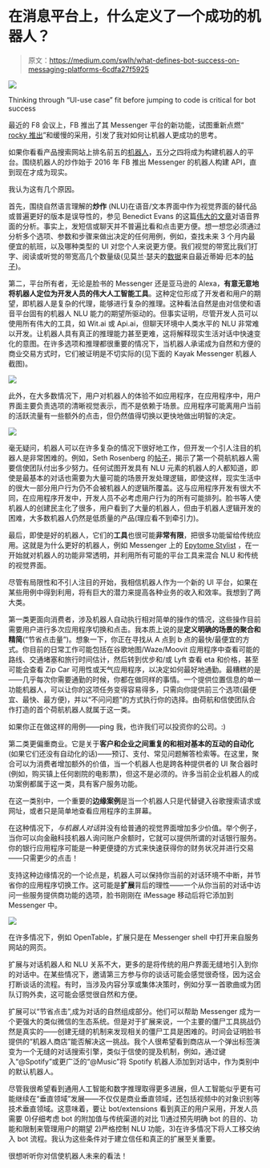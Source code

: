 # 在消息平台上，什么定义了一个成功的机器人？

> 原文：<https://medium.com/swlh/what-defines-bot-success-on-messaging-platforms-6cdfa27f5925>

![](img/038268330140722627035f7d8fe8a816.png)

Thinking through “UI-use case” fit before jumping to code is critical for bot success

最近的 F8 会议上，FB 推出了其 Messenger 平台的新功能，试图重新点燃“ [rocky 推出](http://www.theverge.com/2016/4/18/11422278/facebook-messenger-bots-david-marcus-interview)”和缓慢的采用，引发了我对如何让机器人更成功的思考。

如果你看看产品搜索网站上排名前五的[机器人](https://www.producthunt.com/topics/bots?order=most-upvoted)，五分之四将成为构建机器人的平台。围绕机器人的炒作始于 2016 年 FB 推出 Messenger 的机器人构建 API，直到现在才成为现实。

我认为这有几个原因。

首先，围绕自然语言理解的**炒作** (NLU)在语音/文本界面中作为视觉界面的替代品或普遍更好的版本是误导性的，参见 Benedict Evans 的这篇[伟大的文章](http://ben-evans.com/benedictevans/2017/2/22/voice-and-the-uncanny-valley-of-ai)对语音界面的分析。事实上，发短信或聊天并不普遍比看和点击更方便。想一想您必须通过分析多个选项、参数和步骤来做出决定的任何用例，例如，查找未来 3 个月内最便宜的航班，以及哪种类型的 UI 对您个人来说更方便。我们视觉的带宽比我们打字、阅读或听觉的带宽高几个数量级(见莫兰·瑟夫的[数据](http://28oa9i1t08037ue3m1l0i861.wpengine.netdna-cdn.com/wp-content/uploads/2018/04/WBW.png)来自最近蒂姆·厄本的[帖子](http://waitbutwhy.com/2017/04/neuralink.html#part4))。

第二，平台所有者，无论是脸书的 Messenger 还是亚马逊的 Alexa，**有意无意地将机器人定位为开发人员的伟大人工智能工具**。这种定位形成了开发者和用户的期望，即机器人是复杂的代理，能够进行复杂的推理。这种看法自然是由对信使和语音平台固有的机器人 NLU 能力的期望所驱动的。但事实证明，尽管开发人员可以使用所有伟大的工具，如 Wit.ai 或 Api.ai，但聊天环境中人类水平的 NLU 非常难以开发。让机器人具有真正的推理能力甚至更难，这将解释现实生活对话中快速变化的意图。在许多选项和推理都很重要的情况下，当机器人承诺成为自然和方便的商业交易方式时，它们被证明是不切实际的(见下面的 Kayak Messenger 机器人截图)。

![](img/d2a3a1021192530b8b370422a1b7d67c.png)

此外，在大多数情况下，用户对机器人的体验不如应用程序，在应用程序中，用户界面主要负责选项的清晰视觉表示，而不是依赖于场景。应用程序可能离用户当前的活跃流量有一些额外的点击，但仍然值得切换以更快地做出明智的决定。

![](img/ee2530637c8d3f9d152d46f01a091a01.png)

毫无疑问，机器人可以在许多复杂的情况下很好地工作，但开发一个引人注目的机器人是非常困难的。例如，Seth Rosenberg 的[帖子](https://news.greylock.com/what-i-learned-from-launching-the-messenger-developer-platform-b6402f2e55bc)，揭示了第一个荷航机器人需要信使团队付出多少努力。任何试图开发具有 NLU 元素的机器人的人都知道，即使是最基本的对话也需要为大量可能的场景开发处理逻辑，即使这样，现实生活中的很大一部分用户行为仍不会被机器人的逻辑所覆盖。这与应用程序开发有很大不同，在应用程序开发中，开发人员不必考虑用户行为的所有可能排列。脸书等人使机器人的创建民主化了很多，用户看到了大量的机器人，但由于机器人逻辑开发的困难，大多数机器人仍然是低质量的产品(理应看不到牵引力)。

最后，即使是好的机器人，它们的**工具**也很可能**非常有限**，把很多功能留给传统应用。这就是为什么更好的机器人，例如 Messenger 上的 [Epytome Stylist](https://epytom.com) ，在一开始就对机器人的功能非常透明，并利用所有可能的平台工具来混合 NLU 和传统的视觉界面。

尽管有局限性和不引人注目的开始，我相信机器人作为一个新的 UI 平台，如果在某些用例中得到利用，将有巨大的潜力来提高各种业务的收入和效率。我想到了两大类。

第一类更面向消费者，涉及机器人自动执行相对简单的操作的情况，这些操作目前需要用户进行多次应用程序切换和点击。我本质上说的是**定义明确的场景的聚合和精简**(“节省点击量”)。想象一下，你正在寻找从 A 点到 b 点的最快/最便宜的方式。你目前的日常工作可能包括在谷歌地图/Waze/Moovit 应用程序中查看可能的路线、交通堵塞和旅行时间估计，然后转到优步和/或 Lyft 查看 eta 和价格，甚至可能会查看 Zip Car 可用性或天气应用程序，以决定如何最好地通勤。最糟糕的是——几乎每次你需要通勤的时候，你都在做同样的事情。一个提供位置信息的单一功能机器人，可以让你的这项任务变得容易得多，只需向你提供前三个选项(最便宜、最快、最方便)，并以“不问问题”的方式执行你的选择。由荷航和信使团队合作打造的首个荷航机器人就属于这一类。

如果你正在做这样的用例——ping 我，也许我们可以投资你的公司。:)

第二类更偏重商业。它是关于**客户和企业之间重复的和相对基本的互动的自动化**(如果它们还没有自动化的话)——预订、支付、常见问题解答检索等。在这里，聚合可以为消费者增加额外的价值，当一个机器人也是跨各种提供者的 UI 聚合器时(例如，购买镇上任何剧院的电影票)，但这不是必须的。许多当前企业机器人的成功案例都属于这一类，具有客户服务功能。

在这一类别中，一个重要的**边缘案例**是当一个机器人只是代替键入谷歌搜索请求或网址，或者只是简单地查看应用程序的主屏幕。

在这种情况下，*与机器人对话*并没有给普通的视觉界面增加多少价值。举个例子，当你可以向金融科技机器人询问账户余额时，它就可以提供所谓的对话银行服务。你的银行应用程序可能是一种更便捷的方式来快速获得你的财务状况并进行交易——只需更少的点击！

支持这种边缘情况的一个论点是，机器人可以保持你当前的对话环境不中断，并节省你的应用程序切换工作。这可能是**扩展**背后的理性——一个从你当前的对话中访问一些服务提供商功能的选项，脸书刚刚在 iMessage 移动后将它添加到 Messenger 中。

![](img/9fa62010b87d9ed4dfe71db934630111.png)

在许多情况下，例如 OpenTable，扩展只是在 Messenger shell 中打开来自服务网站的网页。

扩展与对话机器人和 NLU 关系不大，更多的是将传统的用户界面无缝地引入到你的对话中。在某些情况下，邀请第三方参与你的谈话可能会感觉很奇怪，因为这会打断谈话的流程。有时，当涉及内容分享或集体决策时，例如分享一首歌曲或为团队订购外卖，这可能会感觉很自然和方便。

扩展可以“节省点击”,成为对话的自然组成部分。他们可以帮助 Messenger 成为一个更强大的类似微信的生态系统。但是对于扩展来说，一个主要的僵尸工具挑战仍然是真实的——创建无缝的机制来发现相关的僵尸工具是困难的。时间会证明脸书提供的“机器人商店”能否解决这一挑战。我个人很希望看到商店从一个弹出标签演变为一个无缝的对话搜索引擎，类似于信使的提及机制，例如，通过键入“@Spotify”或更广泛的“@Music”将 Spotify 机器人添加到对话中，作为类别中的默认机器人。

尽管我很希望看到通用人工智能和数字推理取得更多进展，但人工智能似乎更有可能继续在“垂直领域”发展——不仅仅是商业垂直领域，还包括视频中的对象识别等技术垂直领域。这意味着，要让 bot/extensions 看到真正的用户采用，开发人员需要 0)仔细考虑 bot 的附加值与传统渠道的对比 1)通过预先明确 bot 的目的、功能和限制来管理用户的期望 2)严格控制 NLU 功能，3)在许多情况下将人工移交纳入 bot 流程。我认为这些条件对于建立信任和真正的扩展至关重要。

很想听听你对信使机器人未来的看法！